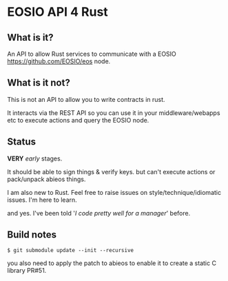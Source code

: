 # EOSIO API 4 Rust
## What is it?

An API to allow Rust services to communicate with a EOSIO <https://github.com/EOSIO/eos> node.

## What is it not?

This is not an API to allow you to write contracts in rust. 

It interacts via the REST API so you can use it in your middleware/webapps etc to execute actions 
and query the EOSIO node.

## Status

**VERY** _early_ stages.

It should be able to sign things & verify keys.
but can't execute actions or pack/unpack abieos things.

I am also new to Rust. Feel free to raise issues on style/technique/idiomatic issues. I'm here to learn.

and yes. I've been told '_I code pretty well for a manager_' before.

## Build notes

`$ git submodule update --init --recursive`

you also need to apply the patch to abieos to enable it to create a static C library PR#51.
